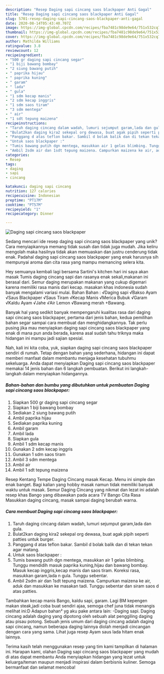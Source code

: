 ```yaml
---
description: "Resep Daging sapi cincang saos blackpaper Anti Gagal"
title: "Resep Daging sapi cincang saos blackpaper Anti Gagal"
slug: 5701-resep-daging-sapi-cincang-saos-blackpaper-anti-gagal
date: 2020-08-14T05:43:40.707Z
image: https://img-global.cpcdn.com/recipes/fba7481c98de9e64/751x532cq70/daging-sapi-cincang-saos-blackpaper-foto-resep-utama.jpg
thumbnail: https://img-global.cpcdn.com/recipes/fba7481c98de9e64/751x532cq70/daging-sapi-cincang-saos-blackpaper-foto-resep-utama.jpg
cover: https://img-global.cpcdn.com/recipes/fba7481c98de9e64/751x532cq70/daging-sapi-cincang-saos-blackpaper-foto-resep-utama.jpg
author: Mathilda Williams
ratingvalue: 3.8
reviewcount: 12
recipeingredient:
- "500 gr daging sapi cincang segar"
- "1 biji bawang bombay"
- "2 siung bawang putih"
- " paprika hijau"
- " paprika kuning"
- " garam"
- " lada"
- " gula"
- "1 sdm kecap manis"
- "2 sdm kecap inggris"
- "1 sdm saos tiram"
- "3 sdm mentega"
- " air"
- "1 sdt tepung maizena"
recipeinstructions:
- "Taruh daging cincang dalam wadah, lumuri sejumput garam,lada dan gula."
- "Bulat2kan daging kira2 sekepal org dewasa, buat agak pipih seperti patties untuk burger."
- "Panggang d atas teflon bakar. Sambil d bolak balik dan di tekan tekan agar matang."
- "Untuk saos blackpaper :"
- "Tumis bawang putih dgn mentega, masukkan air 1 gelas blimbing. Tunggu mendidih masuk paprika kuning,hijau dan bawang bombay. Masuk kecap inggris,kecap manis dan saos tiram. Koreksi rasa, masukkan garam,lada n gula. Tunggu sebentar."
- "Ambil 2sdm air dan 1sdt tepung maizena. Campurkan maizena ke air, aduk dan masukkan ke masakan tadi. Tunggu sebentar dan siram saos d atas patties."
categories:
- Resep
tags:
- daging
- sapi
- cincang

katakunci: daging sapi cincang 
nutrition: 127 calories
recipecuisine: Indonesian
preptime: "PT17M"
cooktime: "PT57M"
recipeyield: "1"
recipecategory: Dinner

---
```



![Daging sapi cincang saos blackpaper](https://img-global.cpcdn.com/recipes/fba7481c98de9e64/751x532cq70/daging-sapi-cincang-saos-blackpaper-foto-resep-utama.jpg)

Sedang mencari ide resep daging sapi cincang saos blackpaper yang unik? Cara menyiapkannya memang tidak susah dan tidak juga mudah. Jika keliru mengolah maka hasilnya tidak akan memuaskan dan justru cenderung tidak enak. Padahal daging sapi cincang saos blackpaper yang enak harusnya sih mempunyai aroma dan cita rasa yang mampu memancing selera kita.

Hey semuanya kembali lagi bersama Sartini&#39;s kitchen hari ini saya akan masak Tumis daging cincang sapi dan rasanya enak sekali,makanan ini berasal dari. Semur daging merupakan makanan yang cukup digemari karena memiliki rasa manis dari kecap. masakan khas indonesia sudah banyak mengalami variasi mulai. Bahan Bahan : √Daging sapi √Bakso Ayam √Saus Blackpaper √Saus Tiram √Kecap Manis √Merica Bubuk √Garam √Kaldu Ayam √Jahe √Air Lemon √Bawang merah +Bawang.

Banyak hal yang sedikit banyak mempengaruhi kualitas rasa dari daging sapi cincang saos blackpaper, pertama dari jenis bahan, kedua pemilihan bahan segar sampai cara membuat dan menghidangkannya. Tak perlu pusing jika mau menyiapkan daging sapi cincang saos blackpaper yang enak di mana pun anda berada, karena asal sudah tahu triknya maka hidangan ini mampu jadi sajian spesial.


Nah, kali ini kita coba, yuk, siapkan daging sapi cincang saos blackpaper sendiri di rumah. Tetap dengan bahan yang sederhana, hidangan ini dapat memberi manfaat dalam membantu menjaga kesehatan tubuhmu sekeluarga. Anda dapat menyiapkan Daging sapi cincang saos blackpaper memakai 14 jenis bahan dan 6 langkah pembuatan. Berikut ini langkah-langkah dalam menyiapkan hidangannya.

<!--inarticleads1-->

##### Bahan-bahan dan bumbu yang dibutuhkan untuk pembuatan Daging sapi cincang saos blackpaper:

1. Siapkan 500 gr daging sapi cincang segar
1. Siapkan 1 biji bawang bombay
1. Sediakan 2 siung bawang putih
1. Ambil  paprika hijau
1. Sediakan  paprika kuning
1. Ambil  garam
1. Ambil  lada
1. Siapkan  gula
1. Ambil 1 sdm kecap manis
1. Gunakan 2 sdm kecap inggris
1. Gunakan 1 sdm saos tiram
1. Ambil 3 sdm mentega
1. Ambil  air
1. Ambil 1 sdt tepung maizena


Resep Kentang Tempe Daging Cincang masak Kecap. Menu ini simple dan enak banget. Bagi kalian yang hobby masak namun tidak memiliki banyak waktu untuk masak. Semur Daging Cincang yang nikmat dan lezat ini adalah resep khas Bango yang dibawakan pada acara TV Bango Cita Rasa Masukkan daging cincang, masak sampai daging berubah warna. 

<!--inarticleads2-->

##### Cara membuat Daging sapi cincang saos blackpaper:

1. Taruh daging cincang dalam wadah, lumuri sejumput garam,lada dan gula.
1. Bulat2kan daging kira2 sekepal org dewasa, buat agak pipih seperti patties untuk burger.
1. Panggang d atas teflon bakar. Sambil d bolak balik dan di tekan tekan agar matang.
1. Untuk saos blackpaper :
1. Tumis bawang putih dgn mentega, masukkan air 1 gelas blimbing. Tunggu mendidih masuk paprika kuning,hijau dan bawang bombay. Masuk kecap inggris,kecap manis dan saos tiram. Koreksi rasa, masukkan garam,lada n gula. Tunggu sebentar.
1. Ambil 2sdm air dan 1sdt tepung maizena. Campurkan maizena ke air, aduk dan masukkan ke masakan tadi. Tunggu sebentar dan siram saos d atas patties.


Tambahkan kecap manis Bango, kaldu sapi, garam. Lagi BM kepengen makan steak,jadi coba buat sendiri ajaa, semoga chef juna tidak menangis melihat ini:D Adapun bahan² yg aku pake antara lain: -Daging sapi. Daging cincang adalah daging yang dipotong oleh sebuah alat penggiling daging atau pisau potong. Sebuah jenis umum dari daging cincang adalah daging sapi cincang, namun beberapa daging lainnya diolah menjadi cincangan dengan cara yang sama. Lihat juga resep Ayam saus lada hitam enak lainnya. 

Terima kasih telah menggunakan resep yang tim kami tampilkan di halaman ini. Harapan kami, olahan Daging sapi cincang saos blackpaper yang mudah di atas dapat membantu Anda menyiapkan hidangan yang lezat untuk keluarga/teman maupun menjadi inspirasi dalam berbisnis kuliner. Semoga bermanfaat dan selamat mencoba!
